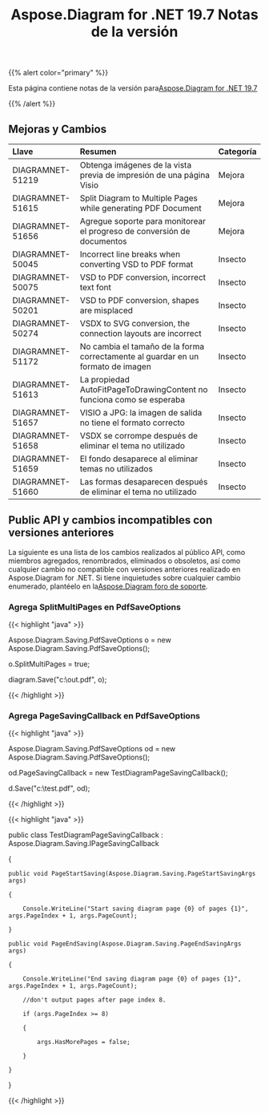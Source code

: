 ﻿---
title: Aspose.Diagram for .NET 19.7 Notas de la versión
type: docs
weight: 60
url: /es/net/aspose-diagram-for-net-19-7-release-notes/
---
{{% alert color="primary" %}} 

Esta página contiene notas de la versión para[Aspose.Diagram for .NET 19.7](https://www.nuget.org/packages/Aspose.Diagram/19.7.0)

{{% /alert %}} 
## **Mejoras y Cambios**

|**Llave**|**Resumen**|**Categoría**|
|:- |:- |:- |
|DIAGRAMNET-51219|Obtenga imágenes de la vista previa de impresión de una página Visio|Mejora|
|DIAGRAMNET-51615|Split Diagram to Multiple Pages while generating PDF Document|Mejora|
|DIAGRAMNET-51656|Agregue soporte para monitorear el progreso de conversión de documentos|Mejora|
|DIAGRAMNET-50045|Incorrect line breaks when converting VSD to PDF format|Insecto|
|DIAGRAMNET-50075|VSD to PDF conversion, incorrect text font|Insecto|
|DIAGRAMNET-50201|VSD to PDF conversion, shapes are misplaced|Insecto|
|DIAGRAMNET-50274|VSDX to SVG conversion, the connection layouts are incorrect|Insecto|
|DIAGRAMNET-51172|No cambia el tamaño de la forma correctamente al guardar en un formato de imagen|Insecto|
|DIAGRAMNET-51613|La propiedad AutoFitPageToDrawingContent no funciona como se esperaba|Insecto|
|DIAGRAMNET-51657|VISIO a JPG: la imagen de salida no tiene el formato correcto|Insecto|
|DIAGRAMNET-51658|VSDX se corrompe después de eliminar el tema no utilizado|Insecto|
|DIAGRAMNET-51659|El fondo desaparece al eliminar temas no utilizados|Insecto|
|DIAGRAMNET-51660|Las formas desaparecen después de eliminar el tema no utilizado|Insecto|
## **Public API y cambios incompatibles con versiones anteriores**
La siguiente es una lista de los cambios realizados al público API, como miembros agregados, renombrados, eliminados o obsoletos, así como cualquier cambio no compatible con versiones anteriores realizado en Aspose.Diagram for .NET. Si tiene inquietudes sobre cualquier cambio enumerado, plantéelo en la[Aspose.Diagram foro de soporte](https://forum.aspose.com/c/diagram/17).
### **Agrega SplitMultiPages en PdfSaveOptions**
{{< highlight "java" >}}

 Aspose.Diagram.Saving.PdfSaveOptions o = new Aspose.Diagram.Saving.PdfSaveOptions();

o.SplitMultiPages = true;

diagram.Save("c:\\out.pdf", o);

{{< /highlight >}}
### **Agrega PageSavingCallback en PdfSaveOptions**
{{< highlight "java" >}}

 Aspose.Diagram.Saving.PdfSaveOptions od = new Aspose.Diagram.Saving.PdfSaveOptions();

od.PageSavingCallback = new TestDiagramPageSavingCallback();

d.Save("c:\\test.pdf", od);

{{< /highlight >}}

{{< highlight "java" >}}

 public class TestDiagramPageSavingCallback : Aspose.Diagram.Saving.IPageSavingCallback

{

    public void PageStartSaving(Aspose.Diagram.Saving.PageStartSavingArgs args)

    {

        Console.WriteLine("Start saving diagram page {0} of pages {1}", args.PageIndex + 1, args.PageCount);

    }

    public void PageEndSaving(Aspose.Diagram.Saving.PageEndSavingArgs args)

    {

        Console.WriteLine("End saving diagram page {0} of pages {1}", args.PageIndex + 1, args.PageCount);

        //don't output pages after page index 8.

        if (args.PageIndex >= 8)

        {

            args.HasMorePages = false;

        }

    }

}

{{< /highlight >}}




